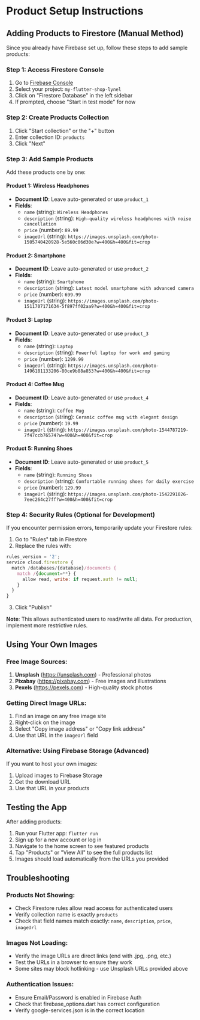 # Product Setup Instructions

## Adding Products to Firestore (Manual Method)

Since you already have Firebase set up, follow these steps to add sample products:

### Step 1: Access Firestore Console

1. Go to [Firebase Console](https://console.firebase.google.com)
2. Select your project: `my-flutter-shop-lynel`
3. Click on "Firestore Database" in the left sidebar
4. If prompted, choose "Start in test mode" for now

### Step 2: Create Products Collection

1. Click "Start collection" or the "+" button
2. Enter collection ID: `products`
3. Click "Next"

### Step 3: Add Sample Products

Add these products one by one:

#### Product 1: Wireless Headphones

-   **Document ID**: Leave auto-generated or use `product_1`
-   **Fields**:
    -   `name` (string): `Wireless Headphones`
    -   `description` (string): `High-quality wireless headphones with noise cancellation`
    -   `price` (number): `89.99`
    -   `imageUrl` (string): `https://images.unsplash.com/photo-1505740420928-5e560c06d30e?w=400&h=400&fit=crop`

#### Product 2: Smartphone

-   **Document ID**: Leave auto-generated or use `product_2`
-   **Fields**:
    -   `name` (string): `Smartphone`
    -   `description` (string): `Latest model smartphone with advanced camera`
    -   `price` (number): `699.99`
    -   `imageUrl` (string): `https://images.unsplash.com/photo-1511707171634-5f897ff02aa9?w=400&h=400&fit=crop`

#### Product 3: Laptop

-   **Document ID**: Leave auto-generated or use `product_3`
-   **Fields**:
    -   `name` (string): `Laptop`
    -   `description` (string): `Powerful laptop for work and gaming`
    -   `price` (number): `1299.99`
    -   `imageUrl` (string): `https://images.unsplash.com/photo-1496181133206-80ce9b88a853?w=400&h=400&fit=crop`

#### Product 4: Coffee Mug

-   **Document ID**: Leave auto-generated or use `product_4`
-   **Fields**:
    -   `name` (string): `Coffee Mug`
    -   `description` (string): `Ceramic coffee mug with elegant design`
    -   `price` (number): `19.99`
    -   `imageUrl` (string): `https://images.unsplash.com/photo-1544787219-7f47ccb76574?w=400&h=400&fit=crop`

#### Product 5: Running Shoes

-   **Document ID**: Leave auto-generated or use `product_5`
-   **Fields**:
    -   `name` (string): `Running Shoes`
    -   `description` (string): `Comfortable running shoes for daily exercise`
    -   `price` (number): `129.99`
    -   `imageUrl` (string): `https://images.unsplash.com/photo-1542291026-7eec264c27ff?w=400&h=400&fit=crop`

### Step 4: Security Rules (Optional for Development)

If you encounter permission errors, temporarily update your Firestore rules:

1. Go to "Rules" tab in Firestore
2. Replace the rules with:

```javascript
rules_version = '2';
service cloud.firestore {
  match /databases/{database}/documents {
    match /{document=**} {
      allow read, write: if request.auth != null;
    }
  }
}
```

3. Click "Publish"

**Note**: This allows authenticated users to read/write all data. For production, implement more restrictive rules.

## Using Your Own Images

### Free Image Sources:

1. **Unsplash** (https://unsplash.com) - Professional photos
2. **Pixabay** (https://pixabay.com) - Free images and illustrations
3. **Pexels** (https://pexels.com) - High-quality stock photos

### Getting Direct Image URLs:

1. Find an image on any free image site
2. Right-click on the image
3. Select "Copy image address" or "Copy link address"
4. Use that URL in the `imageUrl` field

### Alternative: Using Firebase Storage (Advanced)

If you want to host your own images:

1. Upload images to Firebase Storage
2. Get the download URL
3. Use that URL in your products

## Testing the App

After adding products:

1. Run your Flutter app: `flutter run`
2. Sign up for a new account or log in
3. Navigate to the home screen to see featured products
4. Tap "Products" or "View All" to see the full products list
5. Images should load automatically from the URLs you provided

## Troubleshooting

### Products Not Showing:

-   Check Firestore rules allow read access for authenticated users
-   Verify collection name is exactly `products`
-   Check that field names match exactly: `name`, `description`, `price`, `imageUrl`

### Images Not Loading:

-   Verify the image URLs are direct links (end with .jpg, .png, etc.)
-   Test the URLs in a browser to ensure they work
-   Some sites may block hotlinking - use Unsplash URLs provided above

### Authentication Issues:

-   Ensure Email/Password is enabled in Firebase Auth
-   Check that firebase_options.dart has correct configuration
-   Verify google-services.json is in the correct location
